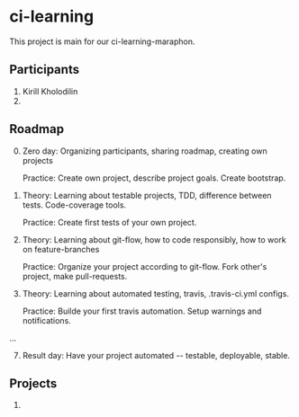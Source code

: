 # ci-learning

This project is main for our ci-learning-maraphon. 

## Participants
1. Kirill Kholodilin
2. 

## Roadmap

0. Zero day: Organizing participants, sharing roadmap, creating own projects

   Practice: Create own project, describe project goals. Create bootstrap.
1. Theory: Learning about testable projects, TDD, difference between tests. Code-coverage tools.

   Practice: Create first tests of your own project. 
2. Theory: Learning about git-flow, how to code responsibly, how to work on feature-branches

   Practice: Organize your project according to git-flow. Fork other's project, make pull-requests.
   
3. Theory: Learning about automated testing, travis, .travis-ci.yml configs.

   Practice: Builde your first travis automation. Setup warnings and notifications.
   
...

7. Result day: Have your project automated -- testable, deployable, stable.
   
## Projects

1. 
